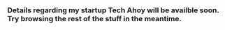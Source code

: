 ### Details regarding my startup Tech Ahoy will be availble soon. Try browsing the rest of the stuff in the meantime.